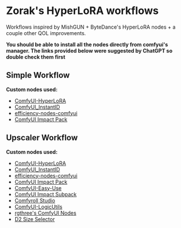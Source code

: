 # Zorak's HyperLoRA workflows

Workflows inspired by MishGUN + ByteDance's HyperLoRA nodes + a couple other QOL improvements.

**You should be able to install all the nodes directly from comfyui's manager. The links provided below were suggested by ChatGPT so double check them first**

## Simple Workflow

**Custom nodes used:**
- [ComfyUI-HyperLoRA](https://github.com/bytedance/ComfyUI-HyperLoRA)
- [ComfyUI_InstantID](https://github.com/cubiq/ComfyUI_InstantID)
- [efficiency-nodes-comfyui](https://github.com/jags111/efficiency-nodes-comfyui)
- [ComfyUI Impact Pack](https://github.com/ltdrdata/ComfyUI-Impact-Pack)

## Upscaler Workflow

**Custom nodes used:**
- [ComfyUI-HyperLoRA](https://github.com/bytedance/ComfyUI-HyperLoRA)
- [ComfyUI_InstantID](https://github.com/cubiq/ComfyUI_InstantID)
- [efficiency-nodes-comfyui](https://github.com/jags111/efficiency-nodes-comfyui)
- [ComfyUI Impact Pack](https://github.com/ltdrdata/ComfyUI-Impact-Pack)
- [ComfyUI-Easy-Use](https://github.com/yolain/ComfyUI-Easy-Use)
- [ComfyUI Impact Subpack](https://github.com/ltdrdata/ComfyUI-Impact-Subpack)
- [Comfyroll Studio](https://github.com/Suzie1/ComfyUI_Comfyroll_CustomNodes)
- [ComfyUI-LogicUtils](https://github.com/aria1th/ComfyUI-LogicUtils)
- [rgthree's ComfyUI Nodes](https://github.com/rgthree/rgthree-comfy)
- [D2 Size Selector](https://github.com/da2el-ai/ComfyUI-d2-size-selector)
